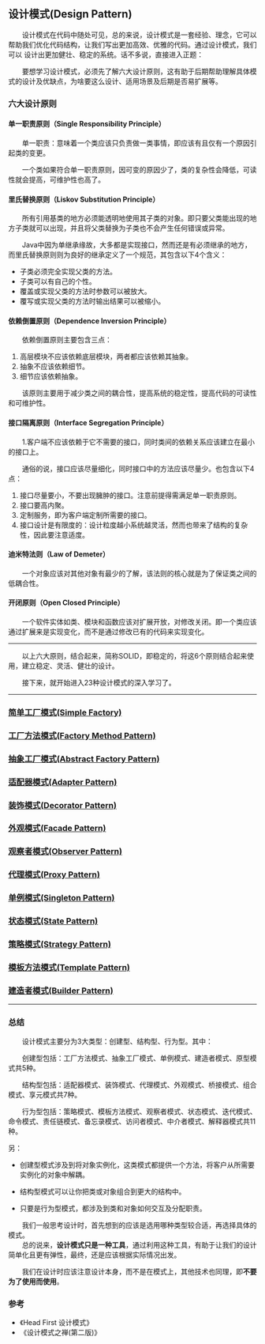 ## 设计模式(Design Pattern)

&emsp;&emsp;设计模式在代码中随处可见，总的来说，设计模式是一套经验、理念，它可以帮助我们优化代码结构，让我们写出更加高效、优雅的代码。通过设计模式，我们可以
设计出更加健壮、稳定的系统。话不多说，直接进入正题：

&emsp;&emsp;要想学习设计模式，必须先了解六大设计原则，这有助于后期帮助理解具体模式的设计及优缺点，为啥要这么设计、适用场景及后期是否易扩展等。

### 六大设计原则

#### 单一职责原则（Single Responsibility Principle）

&emsp;&emsp;单一职责：意味着一个类应该只负责做一类事情，即应该有且仅有一个原因引起类的变更。

&emsp;&emsp;一个类如果符合单一职责原则，因可变的原因少了，类的复杂性会降低，可读性就会提高，可维护性也高了。

#### 里氏替换原则（Liskov Substitution Principle）

&emsp;&emsp;所有引用基类的地方必须能透明地使用其子类的对象。即只要父类能出现的地方子类就可以出现，并且将父类替换为子类也不会产生任何错误或异常。

&emsp;&emsp;Java中因为单继承缘故，大多都是实现接口，然而还是有必须继承的地方，而里氏替换原则则为良好的继承定义了一个规范，其包含以下4个含义：

- 子类必须完全实现父类的方法。
- 子类可以有自己的个性。
- 覆盖或实现父类的方法时参数可以被放大。
- 覆写或实现父类的方法时输出结果可以被缩小。

#### 依赖倒置原则（Dependence Inversion Principle）

&emsp;&emsp;依赖倒置原则主要包含三点：  
1. 高层模块不应该依赖底层模块，两者都应该依赖其抽象。
2. 抽象不应该依赖细节。
3. 细节应该依赖抽象。

&emsp;&emsp;该原则主要用于减少类之间的耦合性，提高系统的稳定性，提高代码的可读性和可维护性。

#### 接口隔离原则（Interface Segregation Principle）

&emsp;&emsp;1.客户端不应该依赖于它不需要的接口，同时类间的依赖关系应该建立在最小的接口上。

&emsp;&emsp;通俗的说，接口应该尽量细化，同时接口中的方法应该尽量少。也包含以下4点：

1. 接口尽量要小，不要出现臃肿的接口。注意前提得需满足单一职责原则。 
2. 接口要高内聚。
3. 定制服务，即为客户端定制所需要的接口。
4. 接口设计是有限度的：设计粒度越小系统越灵活，然而也带来了结构的复杂性，因此要注意适度。


#### 迪米特法则（Law of Demeter）

&emsp;&emsp;一个对象应该对其他对象有最少的了解，该法则的核心就是为了保证类之间的低耦合性。


#### 开闭原则（Open Closed Principle）

&emsp;&emsp;一个软件实体如类、模块和函数应该对扩展开放，对修改关闭。即一个类应该通过扩展来是实现变化，而不是通过修改已有的代码来实现变化。


---------------------------

&emsp;&emsp;以上六大原则，结合起来，简称SOLID，即稳定的，将这6个原则结合起来使用，建立稳定、灵活、健壮的设计。

&emsp;&emsp;接下来，就开始进入23种设计模式的深入学习了。

---------------------------

### [简单工厂模式(Simple Factory)](https://github.com/GRain-long/ddstudy/blob/dev/ddstudy-designpattern/src/main/java/com/ddstudy/simplefactory/README.md)

### [工厂方法模式(Factory Method Pattern)](https://github.com/GRain-long/ddstudy/blob/dev/ddstudy-designpattern/src/main/java/com/ddstudy/factorymethod/README.md)

### [抽象工厂模式(Abstract Factory Pattern)](https://github.com/GRain-long/ddstudy/blob/dev/ddstudy-designpattern/src/main/java/com/ddstudy/abstractfactory/README.md)

### [适配器模式(Adapter Pattern)](https://github.com/GRain-long/ddstudy/blob/dev/ddstudy-designpattern/src/main/java/com/ddstudy/adapter/README.md)

### [装饰模式(Decorator Pattern)](https://github.com/GRain-long/ddstudy/blob/dev/ddstudy-designpattern/src/main/java/com/ddstudy/decorator/README.md)

### [外观模式(Facade Pattern)](https://github.com/GRain-long/ddstudy/blob/dev/ddstudy-designpattern/src/main/java/com/ddstudy/facade/README.md)

### [观察者模式(Observer Pattern)](https://github.com/GRain-long/ddstudy/blob/dev/ddstudy-designpattern/src/main/java/com/ddstudy/observer/README.md)

### [代理模式(Proxy Pattern)](https://github.com/GRain-long/ddstudy/blob/dev/ddstudy-designpattern/src/main/java/com/ddstudy/proxy/README.md)

### [单例模式(Singleton Pattern)](https://github.com/GRain-long/ddstudy/blob/dev/ddstudy-designpattern/src/main/java/com/ddstudy/singleton/README.md)

### [状态模式(State Pattern)](https://github.com/GRain-long/ddstudy/blob/dev/ddstudy-designpattern/src/main/java/com/ddstudy/state/README.md)

### [策略模式(Strategy Pattern)](https://github.com/GRain-long/ddstudy/blob/dev/ddstudy-designpattern/src/main/java/com/ddstudy/strategy/README.md)

### [模板方法模式(Template Pattern)](https://github.com/GRain-long/ddstudy/blob/dev/ddstudy-designpattern/src/main/java/com/ddstudy/template/README.md)

### [建造者模式(Builder Pattern)](https://github.com/GRain-long/ddstudy/blob/dev/ddstudy-designpattern/src/main/java/com/ddstudy/builder/README.md)

---------------------------

### 总结
&emsp;&emsp;设计模式主要分为3大类型：创建型、结构型、行为型。其中：

&emsp;&emsp;创建型包括：工厂方法模式、抽象工厂模式、单例模式、建造者模式、原型模式共5种。

&emsp;&emsp;结构型包括：适配器模式、装饰模式、代理模式、外观模式、桥接模式、组合模式、享元模式共7种。

&emsp;&emsp;行为型包括：策略模式、模板方法模式、观察者模式、状态模式、迭代模式、命令模式、责任链模式、备忘录模式、访问者模式、中介者模式、解释器模式共11种。

另：  
- 创建型模式涉及到将对象实例化，这类模式都提供一个方法，将客户从所需要实例化的对象中解耦。

- 结构型模式可以让你把类或对象组合到更大的结构中。

- 只要是行为型模式，都涉及到类和对象如何交互及分配职责。
  
&emsp;&emsp;我们一般思考设计时，首先想到的应该是选用哪种类型较合适，再选择具体的模式。  
&emsp;&emsp;总的说来，**设计模式只是一种工具**，通过利用这种工具，有助于让我们的设计简单化且更有弹性，最终，还是应该根据实际情况出发。  

&emsp;&emsp;我们在设计时应该注意设计本身，而不是在模式上，其他技术也同理，即**不要为了使用而使用**。


### 参考

- 《Head First 设计模式》
- 《设计模式之禅(第二版)》




 